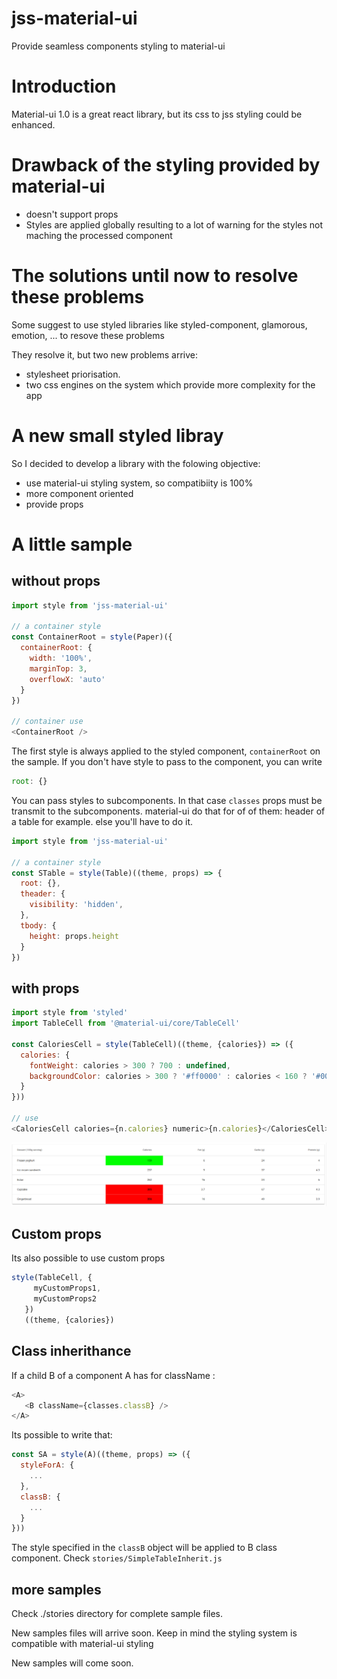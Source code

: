 # jss-material-ui
Provide seamless components styling to material-ui

# Introduction
Material-ui 1.0 is a great react library, but its css to jss styling could be enhanced.


# Drawback of the styling provided by material-ui

* doesn't support props
* Styles are applied globally resulting to a lot of warning for the styles not maching the processed component


# The solutions until now to resolve these problems
Some suggest to use styled libraries like styled-component, glamorous, emotion, ... to resove these problems

They resolve it, but two new problems arrive: 

* stylesheet priorisation. 
* two css engines on the system which provide more complexity for the app


# A new small styled libray
So I decided to develop a library with the folowing objective:

* use material-ui styling system, so compatibiity is 100%
* more component oriented
* provide props


# A little sample

## without props


```js
import style from 'jss-material-ui'

// a container style
const ContainerRoot = style(Paper)({
  containerRoot: {
    width: '100%',
    marginTop: 3,
    overflowX: 'auto'
  }
})

// container use
<ContainerRoot />
```

The first style is always applied to the styled component, ```containerRoot``` on the sample.
If you don't have style to pass to the component, you can write 

```js
root: {}
```

You can pass styles to subcomponents. In that case  ```classes``` props must be transmit to the subcomponents. material-ui do that for of of them: header of a table for example. else you'll have to do it.

```js
import style from 'jss-material-ui'

// a container style
const STable = style(Table)((theme, props) => {
  root: {},
  theader: {
    visibility: 'hidden',
  },
  tbody: {
    height: props.height
  }
})
```


## with props

```js
import style from 'styled'
import TableCell from '@material-ui/core/TableCell'

const CaloriesCell = style(TableCell)((theme, {calories}) => ({
  calories: {
    fontWeight: calories > 300 ? 700 : undefined,
    backgroundColor: calories > 300 ? '#ff0000' : calories < 160 ? '#00FF00' : undefined
  }
}))

// use
<CaloriesCell calories={n.calories} numeric>{n.calories}</CaloriesCell>
```

![Result](./stories/jss.png)




## Custom props

Its also possible to use custom props

```js
style(TableCell, {
     myCustomProps1,
     myCustomProps2
   })
   ((theme, {calories})
```


## Class inherithance

If a child B of a component A has for className :

```js
<A>
   <B className={classes.classB} />
</A>
```

Its possible to write that:

```js
const SA = style(A)((theme, props) => ({
  styleForA: {
    ...
  },
  classB: {
    ...
  }
}))
```

The style specified in the ```classB``` object will be applied to B class component.
Check ```stories/SimpleTableInherit.js```


## more samples

Check ./stories directory for complete sample files.

New samples files will arrive soon.
Keep in mind the styling system is compatible with material-ui styling

New samples will come soon.
